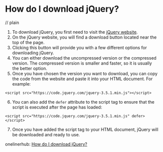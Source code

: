 # How do I download jQuery?
// plain

1. To download jQuery, you first need to visit the [jQuery website](https://jquery.com/download/).
2. On the jQuery website, you will find a download button located near the top of the page.
3. Clicking this button will provide you with a few different options for downloading jQuery.
4. You can either download the uncompressed version or the compressed version. The compressed version is smaller and faster, so it is usually the better option.
5. Once you have chosen the version you want to download, you can copy the code from the website and paste it into your HTML document. For example:
```
<script src="https://code.jquery.com/jquery-3.5.1.min.js"></script>
```
6. You can also add the `defer` attribute to the script tag to ensure that the script is executed after the page has loaded:
```
<script src="https://code.jquery.com/jquery-3.5.1.min.js" defer></script>
```
7. Once you have added the script tag to your HTML document, jQuery will be downloaded and ready to use.

onelinerhub: [How do I download jQuery?](https://onelinerhub.com/jquery/how-do-i-download-jquery)
